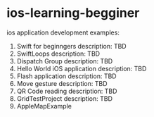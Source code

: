 # ios-learning-begginer
ios application development examples:

1. Swift for beginngers
    description: TBD
2. SwiftLoops
    description: TBD
3. Dispatch Group
    description: TBD
4. Hello World iOS application
    description: TBD
5. Flash application
    description: TBD
6. Move gesture
    description: TBD
7. QR Code reading
    description: TBD
8. GridTestProject
    description: TBD
9. AppleMapExample
